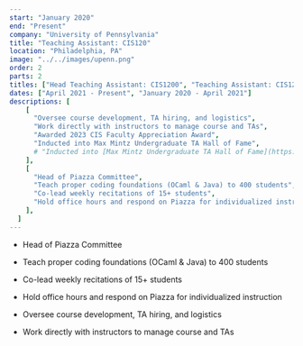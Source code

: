 ```yaml
---
start: "January 2020"
end: "Present"
company: "University of Pennsylvania"
title: "Teaching Assistant: CIS120"
location: "Philadelphia, PA"
image: "../../images/upenn.png"
order: 2
parts: 2
titles: ["Head Teaching Assistant: CIS1200", "Teaching Assistant: CIS120"]
dates: ["April 2021 - Present", "January 2020 - April 2021"]
descriptions: [
    [
      "Oversee course development, TA hiring, and logistics",
      "Work directly with instructors to manage course and TAs",
      "Awarded 2023 CIS Faculty Appreciation Award",
      "Inducted into Max Mintz Undergraduate TA Hall of Fame",
      # "Inducted into [Max Mintz Undergraduate TA Hall of Fame](https://www.cis.upenn.edu/ta-information/ta-hall-of-fame/)",
    ],
    [
      "Head of Piazza Committee",
      "Teach proper coding foundations (OCaml & Java) to 400 students",
      "Co-lead weekly recitations of 15+ students",
      "Hold office hours and respond on Piazza for individualized instruction",
    ],
  ]
---
```


- Head of Piazza Committee
- Teach proper coding foundations (OCaml & Java) to 400 students
- Co-lead weekly recitations of 15+ students
- Hold office hours and respond on Piazza for individualized instruction

- Oversee course development, TA hiring, and logistics
- Work directly with instructors to manage course and TAs
